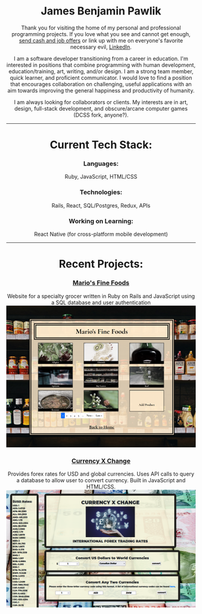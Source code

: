 <div align="center">
  
# James Benjamin Pawlik #
  
Thank you for visiting the home of my personal and professional programming projects. If you love what you see and cannot get enough, [send cash and job offers](james.benjamin.pawlik@gmail.com) or link up with me on everyone's favorite necessary evil, [LinkedIn](linkedin.com/in/jbpawlik). 
  
I am a software developer transitioning from a career in education. I'm interested in positions that combine programming with human development, education/training, art, writing, and/or design. I am a strong team member, quick learner, and proficient communicator. I would love to find a position that encourages collaboration on challenging, useful applications with an aim towards improving the general happiness and productivity of humanity. 

  I am always looking for collaborators or clients. My interests are in art, design, full-stack development, and obscure/arcane computer games (DCSS fork, anyone?).

---------------------------
  
  # Current Tech Stack:
  

  ### Languages: 
  
  Ruby, JavaScript, HTML/CSS
  
  ### Technologies: 
  
  Rails, React, SQL/Postgres, Redux, APIs 
  
  ### Working on Learning:
  
  React Native (for cross-platform mobile development) 
  
  ---------------------

  
# Recent Projects:
  
  
  ### [Mario's Fine Foods](https://marios-fine-foods.herokuapp.com)
  Website for a specialty grocer written in Ruby on Rails and JavaScript using a SQL database and user authentication
  <img src="https://raw.githubusercontent.com/jbpawlik/jbpawlik/main/specialtyfoodsproducts-cropped.PNG" alt="Mario's Fine Foods Products Page"/>
  
  ### [Currency X Change](https://jbpawlik.github.io/currency-exchanger/)
   Provides forex rates for USD and global currencies. Uses API calls to query a database to allow user to convert currency. Built in JavaScript and HTML/CSS.
  <img src="https://raw.githubusercontent.com/jbpawlik/jbpawlik/main/currency-x-change.PNG" alt="Home page of Currency-X-Change" title="Home page of Currency-X-Change">

</div>

<!-- <div align="center">
  

  
[![Ben's GitHub stats](https://github-readme-stats.vercel.app/api?username=jbpawlik)](https://github.com/jbpawlik/github-readme-stats)
  
</div>
 -->
